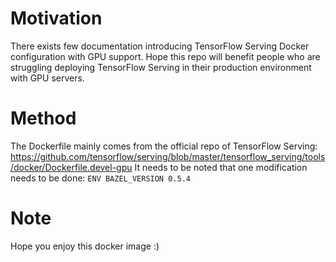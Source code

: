 # Motivation

There exists few documentation introducing TensorFlow Serving Docker configuration with GPU support. Hope this repo will benefit people who are struggling deploying TensorFlow Serving in their production environment with GPU servers.

# Method

The Dockerfile mainly comes from the official repo of TensorFlow Serving:
https://github.com/tensorflow/serving/blob/master/tensorflow_serving/tools/docker/Dockerfile.devel-gpu
It needs to be noted that one modification needs to be done:
`ENV BAZEL_VERSION 0.5.4`

# Note

Hope you enjoy this docker image :)
